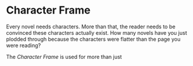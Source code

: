 # Character Frame

Every novel needs characters. More than that, the reader needs to be convinced
these characters actually exist. How many novels have you just plodded through
because the characters were flatter than the page you were reading?

The *Character Frame* is used for more than just
